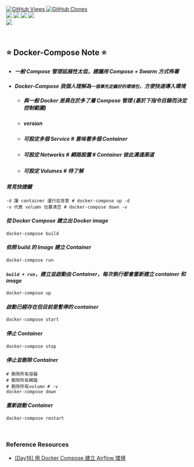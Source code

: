 <a href='https://github.com/Junwu0615/Airflow-Template'><img alt='GitHub Views' src='https://views.whatilearened.today/views/github/Junwu0615/Airflow-Template.svg'> 
<a href='https://github.com/Junwu0615/Airflow-Template'><img alt='GitHub Clones' src='https://img.shields.io/badge/dynamic/json?color=success&label=Clone&query=count_total&url=https://gist.githubusercontent.com/Junwu0615/c7cc2b44b987253f9efcf042e839837e/raw/Airflow-Template_clone.json&logo=github'> <br>
[![](https://img.shields.io/badge/Project-Apache_Airflow-blue.svg?style=plastic)](https://github.com/Junwu0615/Airflow-Template) 
[![](https://img.shields.io/badge/Project-Docker-blue.svg?style=plastic)](https://github.com/Junwu0615/Airflow-Template) 
[![](https://img.shields.io/badge/Language-Python_3.12.0-blue.svg?style=plastic)](https://www.python.org/)
[![](https://img.shields.io/badge/Operating_System-Windows_10-blue.svg?style=plastic)](https://www.microsoft.com/zh-tw/software-download/windows10) <br>
[![](https://img.shields.io/badge/Package-Apache_Airflow_2.10.4-green.svg?style=plastic)](https://pypi.org/project/apache-airflow/)

<br>

## ⭐ Docker-Compose Note ⭐

- #### *一般 Compose 管理延展性太低，建議用 Compose + Swarm 方式佈署*
- #### *Docker-Compose 我個人理解為`一個事先定義好的環境包`，方便快速導入環境*
  - ##### 與一般 Docker 差異在於多了層 Compose 管理 (基於下指令目錄而決定控制範圍)
  - ##### version
  - ##### 可設定多個 Service # 意味著多個 Container
  - ##### 可設定 Networks # 網路設置 # Container 彼此溝通渠道
  - ##### 可設定 Volumes # 待了解

#### *常見快捷鍵*
```commandline
-d 讓 container 運行在背景 # docker-compose up -d
-v 代表 volumn 也要清空 # docker-compose down -v
```

#### *從 Docker Compose 建立出 Docker image*
```commandline
docker-compose build
```

#### *依照 build 的 Image 建立 Container*
```commandline
docker-compose run
```

#### *`build + run`，建立並啟動由 Container，每次執行都會重新建立 container 和 image*
```commandline
docker-compose up
```

#### *啟動已經存在但目前是暫停的 container*
```commandline
docker-compose start
```

#### *停止 Container*
```commandline
docker-compose stop	
```

#### *停止並刪除 Container*
```commandline
# 刪除所有容器
# 刪除所有網路
# 刪除所有volumn # -v
docker-compose down
```

#### *重新啟動 Container*
```commandline
docker-compose restart
```

<br>

### Reference Resources
-  [[Day16] 用 Docker Compose 建立 Airflow 環境](https://ithelp.ithome.com.tw/articles/10331507)
